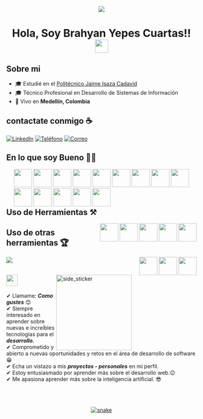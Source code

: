 <!--
**BrianYP/BrianYP** is a ✨ _special_ ✨ repository because its `README.md` (this file) appears on your GitHub profile.

Here are some ideas to get you started:

- 🔭 I’m currently working on ...
- 🌱 I’m currently learning ...
- 👯 I’m looking to collaborate on ...
- 🤔 I’m looking for help with ...
- 💬 Ask me about ...
- 📫 How to reach me: ...
- 😄 Pronouns: ...
- ⚡ Fun fact: ...
-->
<p align="center">
  <a href="https://github.com/DenverCoder1/readme-typing-svg"><img src="https://readme-typing-svg.herokuapp.com?font=Time+New+Roman&color=cyan&size=25&center=true&vCenter=true&width=600&height=100&lines=Assalamu+O+Alaikum+Warahmatullah..&hearts;++;Self-taught+Front-End+Developer,;Computer+Science+Student,;CTF+Newbie,;Active+Learner/Researcher,;Love+to+learn+new+stuffs..<3"></a>
</p>

<h1 align="center">Hola, Soy Brahyan Yepes Cuartas!! <img src="https://media.giphy.com/media/hvRJCLFzcasrR4ia7z/giphy.gif" width="35"></h1>

## Sobre mi
- 🎓 Estudié en el [Politécnico Jaime Isaza Cadavid](https://www.politecnicojic.edu.co/estudiantes)
- 🎓 Técnico Profesional en Desarrollo de Sistemas de Información
- 🏡 Vivo en **Medellín, Colombia**


## contactate conmigo ☕

[![LinkedIn](https://img.icons8.com/fluency/48/000000/linkedin.png)](https://www.linkedin.com/in/brahyan-yepes-cuartas-496994204/)
[![Teléfono](https://img.icons8.com/fluency/48/000000/phone-disconnected.png)](tel:3195291181)
[![Correo](https://img.icons8.com/fluency/48/000000/apple-mail.png)](mailto:brahyanyepescuartas62@gmail.com)

## En lo que soy Bueno 🧑‍💻

<div style="float: right; margin-left: 20px;">
    <img src="https://img.icons8.com/?size=100&id=13441&format=png&color=000000" width="48" style="max-width: 100%;">
    <img src="https://img.icons8.com/?size=100&id=13679&format=png&color=000000" width="48" style="max-width: 100%;">
    <img src="https://img.icons8.com/?size=100&id=20909&format=png&color=000000" width="48" style="max-width: 100%;">
    <img src="https://img.icons8.com/?size=100&id=21278&format=png&color=000000" width="48" style="max-width: 100%;">
    <img src="https://img.icons8.com/?size=100&id=108784&format=png&color=000000" width="48" style="max-width: 100%;">
    <img src="https://img.icons8.com/?size=100&id=wX4mdwgxPkdH&format=png&color=000000" width="48" style="max-width: 100%;">
    <img src="https://img.icons8.com/?size=100&id=mhwmyz1eu7T5&format=png&color=000000" width="48" style="max-width: 100%;">
    <img src="https://img.icons8.com/?size=100&id=bzf0DqjXFHIW&format=png&color=000000" width="48" style="max-width: 100%;">
    <img src="https://img.icons8.com/?size=100&id=dJjTWMogzFzg&format=png&color=000000" width="48" style="max-width: 100%;">
    <img src="https://img.icons8.com/?size=100&id=hsPbhkOH4FMe&format=png&color=000000" width="48" style="max-width: 100%;">
    <img src="https://seeklogo.com/images/V/vitest-logo-9ADDA575A5-seeklogo.com.png" width="48" style="max-width: 100%;">
    <img src="https://img.icons8.com/?size=100&id=UFXRpPFebwa2&format=png&color=000000" width="48" style="max-width: 100%;">
    <img src="https://upload.wikimedia.org/wikipedia/commons/e/e4/Robot-framework-logo.png" width="48" style="max-width: 100%;">
    <img src="https://img.icons8.com/?size=100&id=38553&format=png&color=000000" width="48" style="max-width: 100%;">
</div>

## Uso de Herramientas ⚒️
<div style="float: right; margin-left: 20px;">
    <img src="https://img.icons8.com/?size=100&id=9OGIyU8hrxW5&format=png&color=000000" width="48" style="max-width: 100%;">
    <img src="https://img.icons8.com/?size=100&id=38561&format=png&color=000000" width="48" style="max-width: 100%;">
    <img src="https://cdn.worldvectorlogo.com/logos/postman.svg" width="48" style="max-width: 100%;">
    <img src="https://img.icons8.com/?size=100&id=61466&format=png&color=000000" width="48" style="max-width: 100%;">
    <img src="https://static-00.iconduck.com/assets.00/swagger-icon-1024x1024-09037v1r.png" width="48" style="max-width: 100%;">
    
</div>

## Uso de otras herramientas 🏆
<div style="float: right; margin-left: 20px;">
    <img src="https://img.icons8.com/?size=100&id=65231&format=png&color=000000" width="48" style="max-width: 100%;">
    <img src="https://img.icons8.com/?size=100&id=13631&format=png&color=000000" width="48" style="max-width: 100%;">
    <img src="https://img.icons8.com/?size=100&id=13677&format=png&color=000000" width="48" style="max-width: 100%;">
</div>

<img src="https://user-images.githubusercontent.com/73097560/115834477-dbab4500-a447-11eb-908a-139a6edaec5c.gif"><br><br>

<img align="right" width=200px height=200px alt="side_sticker" src="https://media.giphy.com/media/TEnXkcsHrP4YedChhA/giphy.gif" />
<img src="https://media.giphy.com/media/iY8CRBdQXODJSCERIr/giphy.gif" width="30px">&nbsp;

✔ Llamame: ***Como gustes*** 😊 <br>
✔ Siempre interesado en aprender sobre nuevas e increíbles tecnologías para el ***desarrollo.***<br>
✔ Comprometido y abierto a nuevas oportunidades y retos en el área de desarrollo de software😁<br>
✔ Echa un vistazo a mis ***proyectos - personales*** en mi perfil.<br>
✔ Estoy entusiasmado por aprender más sobre el desarrollo web.😉<br>
✔ Me apasiona aprender más sobre la inteligencia artificial. 😎<br><br><br><br>

<!--- snake -->
<div align="center">
  <a href="https://1999azzar.github.io/1999AZZAR/">
    <img src="/1999AZZAR/1999AZZAR/resources/grid-snake.svg" alt="snake">
  </a>
</div>
